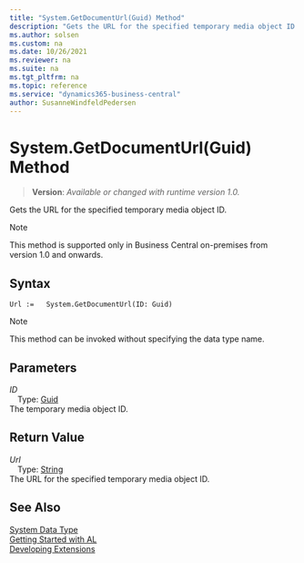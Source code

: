 ```yaml
---
title: "System.GetDocumentUrl(Guid) Method"
description: "Gets the URL for the specified temporary media object ID."
ms.author: solsen
ms.custom: na
ms.date: 10/26/2021
ms.reviewer: na
ms.suite: na
ms.tgt_pltfrm: na
ms.topic: reference
ms.service: "dynamics365-business-central"
author: SusanneWindfeldPedersen
---
```

[//]: # (START>DO_NOT_EDIT)
[//]: # (IMPORTANT:Do not edit any of the content between here and the END>DO_NOT_EDIT.)
[//]: # (Any modifications should be made in the .xml files in the ModernDev repo.)
# System.GetDocumentUrl(Guid) Method
> **Version**: _Available or changed with runtime version 1.0._

Gets the URL for the specified temporary media object ID.

> [!NOTE]
> This method is supported only in Business Central on-premises from version 1.0 and onwards.

## Syntax
```AL
Url :=   System.GetDocumentUrl(ID: Guid)
```
> [!NOTE]
> This method can be invoked without specifying the data type name.
## Parameters
*ID*  
&emsp;Type: [Guid](../guid/guid-data-type.md)  
The temporary media object ID.  


## Return Value
*Url*  
&emsp;Type: [String](../string/string-data-type.md)  
The URL for the specified temporary media object ID.


[//]: # (IMPORTANT: END>DO_NOT_EDIT)
## See Also
[System Data Type](system-data-type.md)  
[Getting Started with AL](../../devenv-get-started.md)  
[Developing Extensions](../../devenv-dev-overview.md)